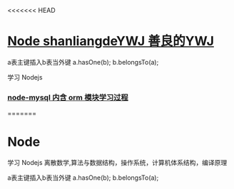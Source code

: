 <<<<<<< HEAD
# [Node shanliangdeYWJ  善良的YWJ](https://github.com/shanliangdeYWJ/Node)
  a表主键插入b表当外键
  a.hasOne(b);
  b.belongsTo(a);

学习 Nodejs

### [node-mysql 内含 orm 模块学习过程](https://github.com/shanliangdeYWJ/Node/tree/master/node-mysql)
=======
# Node
学习 Nodejs
离散数学,算法与数据结构，操作系统，计算机体系结构，编译原理


 a表主键插入b表当外键
  a.hasOne(b);
  b.belongsTo(a); 
